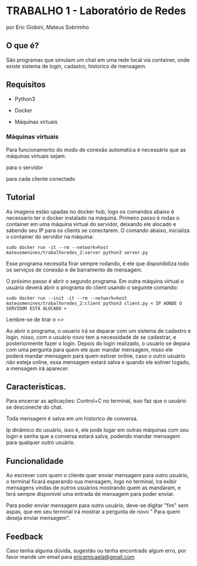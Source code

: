 # TRABALHO 1  - Laboratório de Redes
por Eric Giobini, Mateus Sobrimho

## O que é?

São programas que simulam um chat em uma rede local via container, onde existe sistema de login, cadastro, historico de mensagem.



## Requisitos

- Python3

- Docker

- Máquinas virtuais

### Máquinas virtuais

Para funcionamento do modo de conexão automatica é necessário que as máquinas virtuais sejam:


para o servidor

para cada cliente conectado


## Tutorial

As imagens estão upadas no docker hub, logo os comandos abaixo é necessario ter o docker instalado na máquina.
Primeiro passo é rodas o container em uma máquina virtual do servidor, deixando ele alocado e sabendo seu IP para os clients se conectarem.
O comando abaixo, inicializa o container do servidor na máquina:

~~~
sudo docker run -it --rm --network=host mateusmenines/trabalhoredes_2:server python3 server.py
~~~

Esse programa necessita firar sempre rodando, é ele que disponibiliza todo os serviços de conexão e de barramento de mensagem.

O próximo passo é abrir o segundo programa.
Em outra máquina virtual o usuário deverá abrir o programa do client usando o seguinte comando:

~~~
sudo docker run --init -it --rm --network=host mateusmenines/trabalhoredes_2:client python3 client.py < IP AONDE O SERVIDOR ESTÁ ALOCADO >
~~~ 
Lembre-se de tirar o <>

Ao abrir o programa, o usuario irá se deparar com um sistema de cadastro e login, nisso, com o usuário novo tem a necessidade de se cadastrar, e posteriormente fazer o login.
Depois do login realizado, o usuário se depara com uma pergunta para quem ele quer mandar mensagem, nisso ele poderá mandar mensagem para quem estiver online, caso o outro usuário não esteja online, essa mensagem estará salva e quando ele estiver logado, a mensagem irá aparecer.

## Caracteristicas.

Para encerrar as aplicações: Control+C no terminal, isso faz que o usuário se desconecte do chat.

Toda mensagem é salva em um historico de conversa.

Ip dinâmico do usuário, isso é, ele pode logar em outras máquinas com seu login e senha que a conversa estará salva, podendo mandar mensagem para qualquer outro usuário.

## Funcionalidade

Ao escrever com quem o cliente quer enviar mensagem para outro usuário, o terminal ficará esperando sua mensagem, logo no terminal, ira exibir mensagens vindas de outros usuários mostrando quem as mandaram, e terá sempre disponivel uma entrada de mensagem para poder enviar.

Para poder enviar mensagem para outro usuário, deve-se digitar "fim" sem aspas, que em seu terminal irá mostrar a pergunta de novo " Para quem deseja enviar mensagem".


## Feedback

Caso tenha alguma dúvida, sugestão ou tenha encontrado algum erro, por favor mande um email para ericgmicaela@gmail.com
